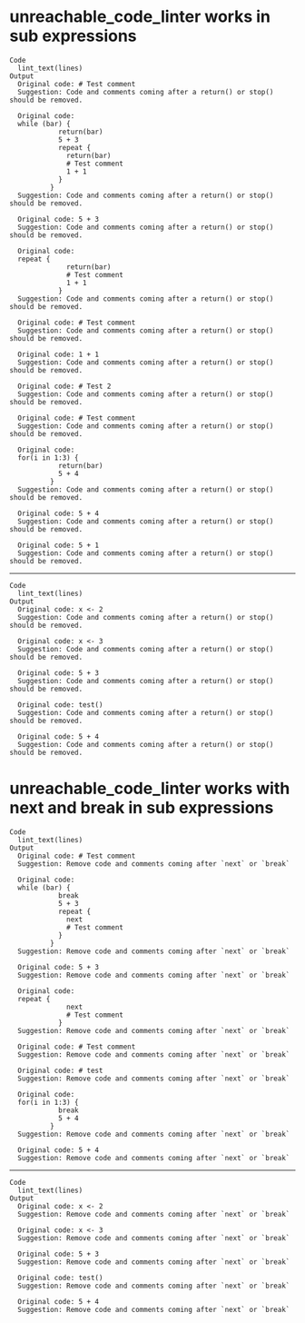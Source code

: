 # unreachable_code_linter works in sub expressions

    Code
      lint_text(lines)
    Output
      Original code: # Test comment 
      Suggestion: Code and comments coming after a return() or stop() should be removed. 
      
      Original code:
      while (bar) {
                return(bar)
                5 + 3
                repeat {
                  return(bar)
                  # Test comment
                  1 + 1
                }
              }
      Suggestion: Code and comments coming after a return() or stop() should be removed.
      
      Original code: 5 + 3 
      Suggestion: Code and comments coming after a return() or stop() should be removed. 
      
      Original code:
      repeat {
                  return(bar)
                  # Test comment
                  1 + 1
                }
      Suggestion: Code and comments coming after a return() or stop() should be removed.
      
      Original code: # Test comment 
      Suggestion: Code and comments coming after a return() or stop() should be removed. 
      
      Original code: 1 + 1 
      Suggestion: Code and comments coming after a return() or stop() should be removed. 
      
      Original code: # Test 2 
      Suggestion: Code and comments coming after a return() or stop() should be removed. 
      
      Original code: # Test comment 
      Suggestion: Code and comments coming after a return() or stop() should be removed. 
      
      Original code:
      for(i in 1:3) {
                return(bar)
                5 + 4
              }
      Suggestion: Code and comments coming after a return() or stop() should be removed.
      
      Original code: 5 + 4 
      Suggestion: Code and comments coming after a return() or stop() should be removed. 
      
      Original code: 5 + 1 
      Suggestion: Code and comments coming after a return() or stop() should be removed. 
      

---

    Code
      lint_text(lines)
    Output
      Original code: x <- 2 
      Suggestion: Code and comments coming after a return() or stop() should be removed. 
      
      Original code: x <- 3 
      Suggestion: Code and comments coming after a return() or stop() should be removed. 
      
      Original code: 5 + 3 
      Suggestion: Code and comments coming after a return() or stop() should be removed. 
      
      Original code: test() 
      Suggestion: Code and comments coming after a return() or stop() should be removed. 
      
      Original code: 5 + 4 
      Suggestion: Code and comments coming after a return() or stop() should be removed. 
      

# unreachable_code_linter works with next and break in sub expressions

    Code
      lint_text(lines)
    Output
      Original code: # Test comment 
      Suggestion: Remove code and comments coming after `next` or `break` 
      
      Original code:
      while (bar) {
                break
                5 + 3
                repeat {
                  next
                  # Test comment
                }
              }
      Suggestion: Remove code and comments coming after `next` or `break`
      
      Original code: 5 + 3 
      Suggestion: Remove code and comments coming after `next` or `break` 
      
      Original code:
      repeat {
                  next
                  # Test comment
                }
      Suggestion: Remove code and comments coming after `next` or `break`
      
      Original code: # Test comment 
      Suggestion: Remove code and comments coming after `next` or `break` 
      
      Original code: # test 
      Suggestion: Remove code and comments coming after `next` or `break` 
      
      Original code:
      for(i in 1:3) {
                break
                5 + 4
              }
      Suggestion: Remove code and comments coming after `next` or `break`
      
      Original code: 5 + 4 
      Suggestion: Remove code and comments coming after `next` or `break` 
      

---

    Code
      lint_text(lines)
    Output
      Original code: x <- 2 
      Suggestion: Remove code and comments coming after `next` or `break` 
      
      Original code: x <- 3 
      Suggestion: Remove code and comments coming after `next` or `break` 
      
      Original code: 5 + 3 
      Suggestion: Remove code and comments coming after `next` or `break` 
      
      Original code: test() 
      Suggestion: Remove code and comments coming after `next` or `break` 
      
      Original code: 5 + 4 
      Suggestion: Remove code and comments coming after `next` or `break` 
      

